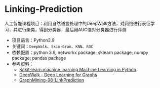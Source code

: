 # Linking-Prediction
人工智能课程项目：利用自然语言处理中的DeepWalk方法，对网络进行表征学习，并进行聚类，得到分类器，最后用AUC值对分类器进行评测
* 项目语言：Python3.6
* 关键词：`DeepWalk`、`Skim-Gram`、`KNN`、`ROC`
* 依赖配置：python 3.6, networkx package; sklearn package; numpy package; pandas package
* 参考资料：
  * [Sckit-learn:machine learning Machine Learning in Python](https://scikit-learn.org/stable/)
  * [DeepWalk - Deep Learning for Graphs](http://www.perozzi.net/projects/deepwalk/) 
  * [GraphMining-08-LinkPrediction](https://hpi.de/fileadmin/user_upload/fachgebiete/mueller/courses/graphmining/GraphMining-08-LinkPrediction.pdf)
  
